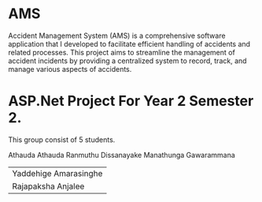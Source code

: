 # AMS
Accident Management System (AMS) is a comprehensive software application that I developed to facilitate efficient handling of accidents and related processes. 
This project aims to streamline the management of accident incidents by providing a centralized system to record, track, and manage various aspects of accidents.

# ASP.Net Project For Year 2 Semester 2.
This group consist of 5 students.

<table>
  <tr>
    <td>
Yaddehige Amarasinghe
      </td>
        </tr>
<tr>
  <td>
Rajapaksha Anjalee
    </td>
  </tr>
Athauda Athauda
Ranmuthu Dissanayake
Manathunga Gawarammana
